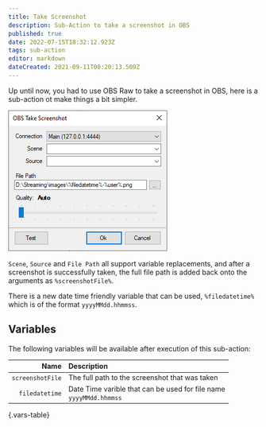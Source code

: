 ```yaml
---
title: Take Screenshot
description: Sub-Action to take a screenshot in OBS
published: true
date: 2022-07-15T18:32:12.923Z
tags: sub-action
editor: markdown
dateCreated: 2021-09-11T00:20:13.509Z
---
```


Up until now, you had to use OBS Raw to take a screenshot in OBS, here is a sub-action ot make things a bit simpler.

![sub-action-obs-takescreenshot-01.png](/sub-action-obs-takescreenshot-01.png)

`Scene`, `Source` and `File Path` all support variable replacements, and after a screenshot is successfully taken, the full file path is added back onto the arguments as `%screenshotFile%`.

There is a new date time friendly variable that can be used, `%filedatetime%` which is of the format `yyyyMMdd.hhmmss`.

## Variables

The following variables will be available after execution of this sub-action:

| Name | Description |
|-----:|:------------|
| `screenshotFile` | The full path to the screenshot that was taken
| `filedatetime` | Date Time varible that can be used for file name <br> `yyyyMMdd.hhmmss`
{.vars-table}